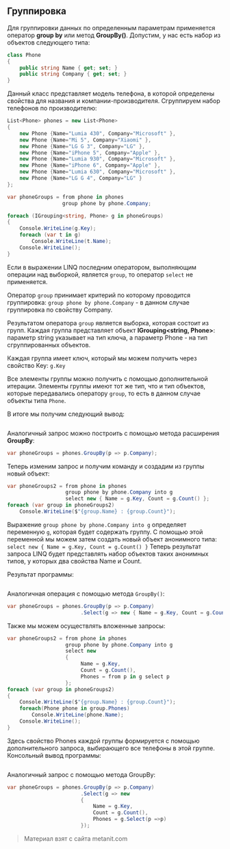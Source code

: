 ## Группировка

Для группировки данных по определенным параметрам применяется оператор **group by** или метод **GroupBy()**. Допустим, у нас есть набор из объектов следующего типа:

```cs
class Phone
{
    public string Name { get; set; }
    public string Company { get; set; }
}
```

Данный класс представляет модель телефона, в которой определены свойства для названия и компании-производителя. Сгруппируем набор телефонов по производителю:

```cs
List<Phone> phones = new List<Phone>
{
    new Phone {Name="Lumia 430", Company="Microsoft" },
    new Phone {Name="Mi 5", Company="Xiaomi" },
    new Phone {Name="LG G 3", Company="LG" },
    new Phone {Name="iPhone 5", Company="Apple" },
    new Phone {Name="Lumia 930", Company="Microsoft" },
    new Phone {Name="iPhone 6", Company="Apple" },
    new Phone {Name="Lumia 630", Company="Microsoft" },
    new Phone {Name="LG G 4", Company="LG" }
};

var phoneGroups = from phone in phones
                  group phone by phone.Company;

foreach (IGrouping<string, Phone> g in phoneGroups)
{
    Console.WriteLine(g.Key);
    foreach (var t in g)
        Console.WriteLine(t.Name);
    Console.WriteLine();
}
```

Если в выражении LINQ последним оператором, выполняющим операции над выборкой, является `group`, то оператор `select` не применяется.

Оператор `group` принимает критерий по которому проводится группировка: `group phone by phone.Company` - в данном случае группировка по свойству Company.

Результатом оператора `group` является выборка, которая состоит из групп. Каждая группа представляет объект **IGrouping<string, Phone>**: параметр string указывает на тип ключа, а параметр Phone - на тип сгруппированных объектов.

Каждая группа имеет ключ, который мы можем получить через свойство Key: `g.Key`

Все элементы группы можно получить с помощью дополнительной итерации. Элементы группы имеют тот же тип, что и тип объектов, которые передавались оператору `group`, то есть в данном случае объекты типа `Phone`.

В итоге мы получим следующий вывод:

```

```

Аналогичный запрос можно построить с помощью метода расширения **GroupBy**:

```cs
var phoneGroups = phones.GroupBy(p => p.Company);
```

Теперь изменим запрос и получим команду и создадим из группы новый объект:

```cs
var phoneGroups2 = from phone in phones
                   group phone by phone.Company into g
                   select new { Name = g.Key, Count = g.Count() };
foreach (var group in phoneGroups2)
    Console.WriteLine($"{group.Name} : {group.Count}");
```

Выражение `group phone by phone.Company into g` определяет переменную `g`, которая будет содержать группу. С помощью этой переменной мы можем затем создать новый объект анонимного типа: `select new { Name = g.Key, Count = g.Count() }` Теперь результат запроса LINQ будет представлять набор объектов таких анонимных типов, у которых два свойства Name и Count.

Результат программы:

```

```

Аналогичная операция с помощью метода `GroupBy()`:

```cs
var phoneGroups = phones.GroupBy(p => p.Company)
                        .Select(g => new { Name = g.Key, Count = g.Count() });
```

Также мы можем осуществлять вложенные запросы:

```cs
var phoneGroups2 = from phone in phones
                   group phone by phone.Company into g
                   select new
                   {
                        Name = g.Key,
                        Count = g.Count(),
                        Phones = from p in g select p
                   };
foreach (var group in phoneGroups2)
{
    Console.WriteLine($"{group.Name} : {group.Count}");
    foreach(Phone phone in group.Phones)
        Console.WriteLine(phone.Name);
    Console.WriteLine();
}
```

Здесь свойство Phones каждой группы формируется с помощью дополнительного запроса, выбирающего все телефоны в этой группе. Консольный вывод программы:

```

```

Аналогичный запрос с помощью метода GroupBy:

```cs
var phoneGroups = phones.GroupBy(p => p.Company)
                        .Select(g => new 
                        { 
                            Name = g.Key, 
                            Count = g.Count(), 
                            Phones = g.Select(p =>p) 
                        });
```


> Материал взят с сайта metanit.com